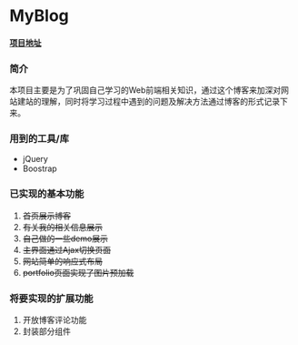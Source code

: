 # MyBlog
#### [项目地址](http://www.qianpengfei.com)
### 简介
本项目主要是为了巩固自己学习的Web前端相关知识，通过这个博客来加深对网站建站的理解，同时将学习过程中遇到的问题及解决方法通过博客的形式记录下来。  
### 用到的工具/库
* jQuery
* Boostrap

### 已实现的基本功能
1. ~~首页展示博客~~  
2. ~~有关我的相关信息展示~~
3. ~~自己做的一些demo展示~~
4. ~~主界面通过Ajax切换页面~~
5. ~~网站简单的响应式布局~~
6. ~~portfolio页面实现了图片预加载~~

### 将要实现的扩展功能
1. 开放博客评论功能
2. 封装部分组件
